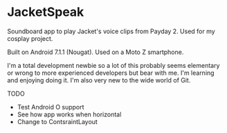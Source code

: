 # JacketSpeak

Soundboard app to play Jacket's voice clips from Payday 2. Used for my cosplay project.

Built on Android 7.1.1 (Nougat). Used on a Moto Z smartphone.

I'm a total development newbie so a lot of this probably seems elementary or wrong to more experienced developers but bear with me. I'm learning and enjoying doing it. I'm also very new to the wide world of Git.


TODO

- Test Android O support
- See how app works when horizontal
- Change to ContsraintLayout
